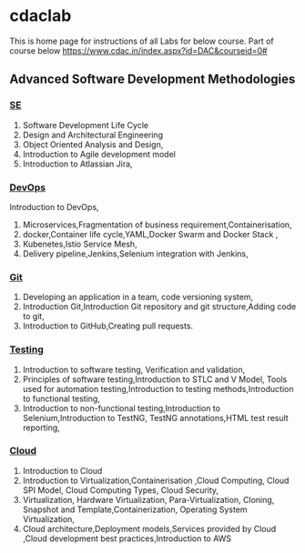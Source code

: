 # cdaclab 
This is home page for instructions of all Labs for below course. Part of course below
https://www.cdac.in/index.aspx?id=DAC&courseid=0#

## Advanced Software Development Methodologies

### [SE](Software%20Engineering/README.md)
1. Software Development Life Cycle 
1. Design and Architectural Engineering 
1. Object Oriented Analysis and Design,
1. Introduction to Agile development model
1. Introduction to Atlassian Jira,

### [DevOps](Devops/README.md)
Introduction to DevOps,
1. Microservices,Fragmentation of business requirement,Containerisation,
1. docker,Container life cycle,YAML,Docker Swarm and Docker Stack , 
1. Kubenetes,Istio Service Mesh,
1. Delivery pipeline,Jenkins,Selenium integration with Jenkins,

### [Git](Git%20Source%20Control/README.md)
1. Developing an application in a team, code versioning system, 
1. Introduction Git,Introduction Git repository and git structure,Adding code to git,
1. Introduction to GitHub,Creating pull requests.

### [Testing](Testing/README.md)
1. Introduction to software testing, Verification and validation,
1. Principles of software testing,Introduction to STLC and V Model, Tools used for automation testing,Introduction to testing methods,Introduction to functional testing,
1. Introduction to non-functional testing,Introduction to Selenium,Introduction to TestNG, TestNG annotations,HTML test result reporting,

### [Cloud](Cloud/README.md)
1. Introduction to Cloud
1. Introduction to Virtualization,Containerisation ,Cloud Computing, Cloud SPI Model, Cloud Computing Types, Cloud Security,
1. Virtualization, Hardware Virtualization, Para-Virtualization, Cloning, Snapshot and Template,Containerization, Operating System Virtualization,
1. Cloud architecture,Deployment models,Services provided by Cloud ,Cloud development best practices,Introduction to AWS
